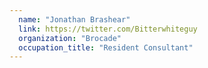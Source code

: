 ```yaml
---
  name: "Jonathan Brashear"
  link: https://twitter.com/Bitterwhiteguy
  organization: "Brocade"
  occupation_title: "Resident Consultant"
---
```

